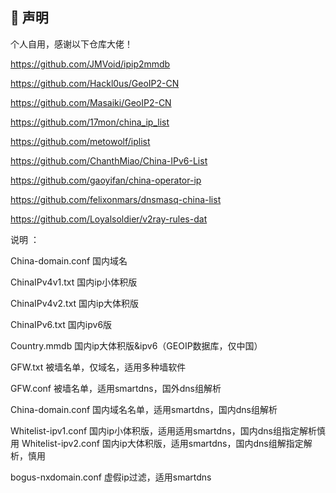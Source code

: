 
## 🏅 声明

个人自用，感谢以下仓库大佬！

https://github.com/JMVoid/ipip2mmdb

https://github.com/Hackl0us/GeoIP2-CN

https://github.com/Masaiki/GeoIP2-CN

https://github.com/17mon/china_ip_list

https://github.com/metowolf/iplist

https://github.com/ChanthMiao/China-IPv6-List

https://github.com/gaoyifan/china-operator-ip

https://github.com/felixonmars/dnsmasq-china-list

https://github.com/Loyalsoldier/v2ray-rules-dat

说明 ：

China-domain.conf     国内域名

ChinaIPv4v1.txt   国内ip小体积版

ChinaIPv4v2.txt   国内ip大体积版

ChinaIPv6.txt     国内ipv6版

Country.mmdb   国内ip大体积版&ipv6（GEOIP数据库，仅中国）

GFW.txt   被墙名单，仅域名，适用多种墙软件

GFW.conf  被墙名单，适用smartdns，国外dns组解析

China-domain.conf  国内域名名单，适用smartdns，国内dns组解析

Whitelist-ipv1.conf   国内ip小体积版，适用适用smartdns，国内dns组指定解析慎用
Whitelist-ipv2.conf   国内ip大体积版，适用smartdns，国内dns组解指定解析，慎用

bogus-nxdomain.conf  虚假ip过滤，适用smartdns
